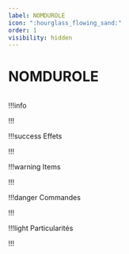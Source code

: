 ```yaml
---
label: NOMDUROLE
icon: ":hourglass_flowing_sand:"
order: 1
visibility: hidden
---
```


# NOMDUROLE

```txt

```

!!!info 

!!!

!!!success Effets

!!!

!!!warning Items

!!!

!!!danger Commandes

!!!

!!!light Particularités

!!!
